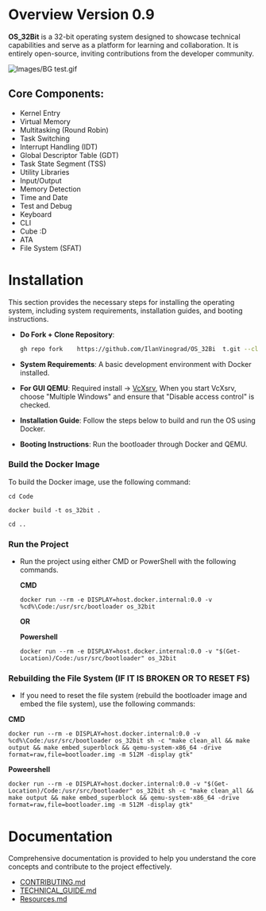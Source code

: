 # Overview Version 0.9
**OS_32Bit** is a 32-bit operating system designed to showcase technical capabilities and serve as a platform for learning and collaboration. It is entirely open-source, inviting contributions from the developer community.

![Images/BG test.gif](https://github.com/IlanVinograd/OS_32Bit/blob/main/Images/GIF_TEST.gif)

## Core Components:
- Kernel Entry
- Virtual Memory
- Multitasking (Round Robin)
- Task Switching
- Interrupt Handling (IDT)
- Global Descriptor Table (GDT)
- Task State Segment (TSS)
- Utility Libraries
- Input/Output
- Memory Detection
- Time and Date
- Test and Debug
- Keyboard
- CLI
- Cube :D
- ATA
- File System (SFAT)

# Installation
This section provides the necessary steps for installing the operating system, including system requirements, installation guides, and booting instructions.

- **Do Fork + Clone Repository**:
  
  ```bash
  gh repo fork    https://github.com/IlanVinograd/OS_32Bi  t.git --clone=true gh repo star IlanVinograd/OS_32Bit
  ```
- **System Requirements**: A basic development environment with Docker installed.
- **For GUI QEMU**: Required install -> [VcXsrv](https://sourceforge.net/projects/vcxsrv/), When you start VcXsrv, choose "Multiple Windows" and ensure that "Disable access control" is checked.
- **Installation Guide**: Follow the steps below to build and run the OS using Docker.
- **Booting Instructions**: Run the bootloader through Docker and QEMU.

### Build the Docker Image

To build the Docker image, use the following command:

```
cd Code
```

```
docker build -t os_32bit .
```
```
cd ..
```

### Run the Project
- Run the project using either CMD or PowerShell with the following commands.

  **CMD**
  ```
  docker run --rm -e DISPLAY=host.docker.internal:0.0 -v %cd%\Code:/usr/src/bootloader os_32bit
  ```

  **OR**
  
  **Powershell**
  ```
  docker run --rm -e DISPLAY=host.docker.internal:0.0 -v "$(Get-Location)/Code:/usr/src/bootloader" os_32bit
  ```

### Rebuilding the File System (IF IT IS BROKEN OR TO RESET FS)

- If you need to reset the file system (rebuild the bootloader image and embed the file system), use the following commands:

**CMD**
```
docker run --rm -e DISPLAY=host.docker.internal:0.0 -v %cd%\Code:/usr/src/bootloader os_32bit sh -c "make clean_all && make output && make embed_superblock && qemu-system-x86_64 -drive format=raw,file=bootloader.img -m 512M -display gtk"
```

**Poweershell**
```
docker run --rm -e DISPLAY=host.docker.internal:0.0 -v "$(Get-Location)/Code:/usr/src/bootloader" os_32bit sh -c "make clean_all && make output && make embed_superblock && qemu-system-x86_64 -drive format=raw,file=bootloader.img -m 512M -display gtk"
```

# Documentation
Comprehensive documentation is provided to help you understand the core concepts and contribute to the project effectively.

- [CONTRIBUTING.md](https://github.com/IlanVinograd/OS_32Bit/blob/main/CONTRIBUTING.md)
- [TECHNICAL_GUIDE.md](https://github.com/IlanVinograd/OS_32Bit/blob/main/Docs/Technical_Guide.md)
- [Resources.md](https://github.com/IlanVinograd/OS_32Bit/blob/main/Resources.md)
